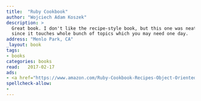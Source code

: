 ```yaml
---
title:  "Ruby Cookbook"
author: "Wojciech Adam Koszek"
description: >
  Great book. I don't like the recipe-style book, but this one was neat,
  since it touches whole bunch of topics which you may need one day.
address: "Menlo Park, CA"
_layout: book
tags:
- books
categories: books
read:	2017-02-17
ads:
- <a href="https://www.amazon.com/Ruby-Cookbook-Recipes-Object-Oriented-Scripting/dp/1449373712/ref=as_li_ss_il?ie=UTF8&qid=1489047387&sr=8-1&keywords=ruby+cookbook&linkCode=li2&tag=wkoszek08-20&linkId=cc6dfcb232ae43155a70979653fb6c57" target="_blank"><img border="0" src="//ws-na.amazon-adsystem.com/widgets/q?_encoding=UTF8&ASIN=1449373712&Format=_SL160_&ID=AsinImage&MarketPlace=US&ServiceVersion=20070822&WS=1&tag=wkoszek08-20" ></a><img src="https://ir-na.amazon-adsystem.com/e/ir?t=wkoszek08-20&l=li2&o=1&a=1449373712" width="1" height="1" border="0" alt="" style="border:none !important; margin:0px !important;" />
spellcheck-allow:
- 
---
```



